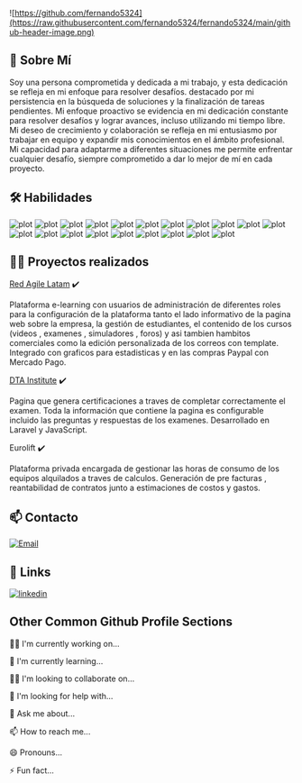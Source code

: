 ![https://github.com/fernando5324](https://raw.githubusercontent.com/fernando5324/fernando5324/main/github-header-image.png)

## 🚀 Sobre Mí
Soy una persona comprometida y dedicada a mi trabajo, y esta dedicación se refleja en mi enfoque para resolver desafíos. destacado por mi persistencia en la búsqueda de soluciones y la finalización de tareas pendientes. Mi enfoque proactivo se evidencia en mi dedicación constante para resolver desafíos y lograr avances, incluso utilizando mi tiempo libre. Mi deseo de crecimiento y colaboración se refleja en mi entusiasmo por trabajar en equipo y expandir mis conocimientos en el ámbito profesional. Mi capacidad para adaptarme a diferentes situaciones me permite enfrentar cualquier desafío, siempre comprometido a dar lo mejor de mí en cada proyecto.

## 🛠 Habilidades

![plot](https://img.shields.io/badge/HTML5-E34F26?style=for-the-badge&logo=html5&logoColor=white)
![plot](https://img.shields.io/badge/CSS3-1572B6?style=for-the-badge&logo=css3&logoColor=white)
![plot](https://img.shields.io/badge/JavaScript-323330?style=for-the-badge&logo=javascript&logoColor=F7DF1E)
![plot](https://img.shields.io/badge/jQuery-0769AD?style=for-the-badge&logo=jquery&logoColor=white)
![plot](https://img.shields.io/badge/Chart%20js-FF6384?style=for-the-badge&logo=chartdotjs&logoColor=white)
![plot](https://img.shields.io/badge/PHP-777BB4?style=for-the-badge&logo=php&logoColor=white)
![plot](https://img.shields.io/badge/Laravel-FF2D20?style=for-the-badge&logo=laravel&logoColor=white)
![plot](https://img.shields.io/badge/Bootstrap-563D7C?style=for-the-badge&logo=bootstrap&logoColor=white)
![plot](https://img.shields.io/badge/Sass-CC6699?style=for-the-badge&logo=sass&logoColor=white)
![plot](https://img.shields.io/badge/GitLab-330F63?style=for-the-badge&logo=gitlab&logoColor=white)
![plot](https://img.shields.io/badge/npm-CB3837?style=for-the-badge&logo=npm&logoColor=white)
![plot](https://img.shields.io/badge/Composer-885630?style=for-the-badge&logo=Composer&logoColor=white)
![plot](https://img.shields.io/badge/Webpack-8DD6F9?style=for-the-badge&logo=Webpack&logoColor=white)
![plot](https://img.shields.io/badge/json-5E5C5C?style=for-the-badge&logo=json&logoColor=white)
![plot](https://img.shields.io/badge/MySQL-005C84?style=for-the-badge&logo=mysql&logoColor=white)
![plot](https://img.shields.io/badge/Amazon_AWS-FF9900?style=for-the-badge&logo=amazonaws&logoColor=white)
![plot](https://img.shields.io/badge/Google%20Analytics-E37400?style=for-the-badge&logo=google%20analytics&logoColor=white)
![plot](https://img.shields.io/badge/Apache-D22128?style=for-the-badge&logo=Apache&logoColor=white)
![plot](https://img.shields.io/badge/Xampp-F37623?style=for-the-badge&logo=xampp&logoColor=white)
![plot](https://img.shields.io/badge/Visual_Studio_Code-0078D4?style=for-the-badge&logo=visual%20studio%20code&logoColor=white)

## 👨‍💻 Proyectos realizados

 [Red Agile Latam](https://redagilelatam.com/) ✔️
    
Plataforma e-learning con usuarios de administración de diferentes roles para la configuración de la plataforma tanto el lado informativo de la pagina web sobre la empresa, la gestión de estudiantes, el contenido de los cursos (videos , examenes , simuladores , foros) y asi tambien hambitos comerciales como la edición personalizada de los correos con template. Integrado con graficos para estadisticas y en las compras Paypal con Mercado Pago.
    
 [DTA Institute](https://dtainstitute.com/) ✔️

Pagina que genera certificaciones a traves de completar correctamente el examen. Toda la información que contiene la pagina es configurable incluido las preguntas y respuestas de los examenes. Desarrollado en Laravel y JavaScript.
 
 Eurolift ✔️

 Plataforma privada encargada de gestionar las horas de consumo de los equipos alquilados a traves de calculos. Generación de pre facturas , reantabilidad de contratos junto  a estimaciones de costos y gastos.

## 📫 Contacto

[![Email](https://img.shields.io/badge/lfbaltazarv@gmail.com-email-D14836?style=for-the-badge&logo=gmail&logoColor=red&labelColor=fff)](mailto:lfbaltazarv@gmail.com)




## 🔗 Links
[![linkedin](https://img.shields.io/badge/linkedin-0A66C2?style=for-the-badge&logo=linkedin&logoColor=white)](https://www.linkedin.com/in/luis-fernando-baltazar-valenzuela-4499b148/)




## Other Common Github Profile Sections
👩‍💻 I'm currently working on...

🧠 I'm currently learning...

👯‍♀️ I'm looking to collaborate on...

🤔 I'm looking for help with...

💬 Ask me about...

📫 How to reach me...

😄 Pronouns...

⚡️ Fun fact...

